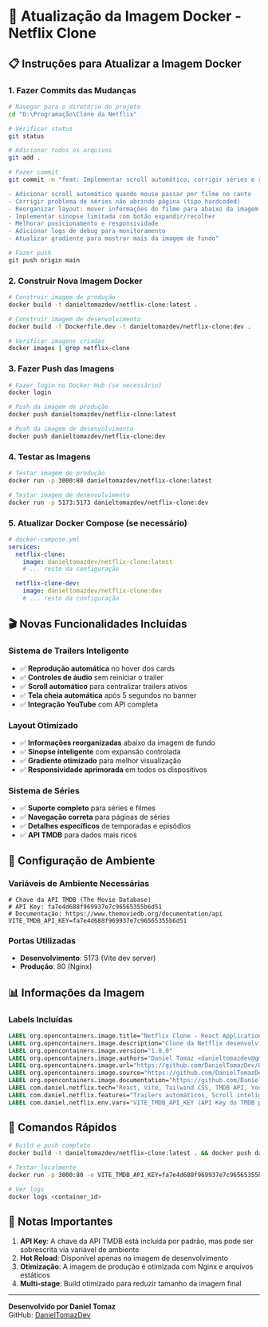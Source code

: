 # 🐳 Atualização da Imagem Docker - Netflix Clone

## 📋 Instruções para Atualizar a Imagem Docker

### 1. Fazer Commits das Mudanças

```bash
# Navegar para o diretório do projeto
cd "D:\Programação\Clone da Netflix"

# Verificar status
git status

# Adicionar todos os arquivos
git add .

# Fazer commit
git commit -m "feat: Implementar scroll automático, corrigir séries e reorganizar layout

- Adicionar scroll automático quando mouse passar por filme no canto
- Corrigir problema de séries não abrindo página (tipo hardcoded)
- Reorganizar layout: mover informações do filme para abaixo da imagem
- Implementar sinopse limitada com botão expandir/recolher
- Melhorar posicionamento e responsividade
- Adicionar logs de debug para monitoramento
- Atualizar gradiente para mostrar mais da imagem de fundo"

# Fazer push
git push origin main
```

### 2. Construir Nova Imagem Docker

```bash
# Construir imagem de produção
docker build -t danieltomazdev/netflix-clone:latest .

# Construir imagem de desenvolvimento
docker build -f Dockerfile.dev -t danieltomazdev/netflix-clone:dev .

# Verificar imagens criadas
docker images | grep netflix-clone
```

### 3. Fazer Push das Imagens

```bash
# Fazer login no Docker Hub (se necessário)
docker login

# Push da imagem de produção
docker push danieltomazdev/netflix-clone:latest

# Push da imagem de desenvolvimento
docker push danieltomazdev/netflix-clone:dev
```

### 4. Testar as Imagens

```bash
# Testar imagem de produção
docker run -p 3000:80 danieltomazdev/netflix-clone:latest

# Testar imagem de desenvolvimento
docker run -p 5173:5173 danieltomazdev/netflix-clone:dev
```

### 5. Atualizar Docker Compose (se necessário)

```yaml
# docker-compose.yml
services:
  netflix-clone:
    image: danieltomazdev/netflix-clone:latest
    # ... resto da configuração

  netflix-clone-dev:
    image: danieltomazdev/netflix-clone:dev
    # ... resto da configuração
```

## 🎬 Novas Funcionalidades Incluídas

### Sistema de Trailers Inteligente
- ✅ **Reprodução automática** no hover dos cards
- ✅ **Controles de áudio** sem reiniciar o trailer
- ✅ **Scroll automático** para centralizar trailers ativos
- ✅ **Tela cheia automática** após 5 segundos no banner
- ✅ **Integração YouTube** com API completa

### Layout Otimizado
- ✅ **Informações reorganizadas** abaixo da imagem de fundo
- ✅ **Sinopse inteligente** com expansão controlada
- ✅ **Gradiente otimizado** para melhor visualização
- ✅ **Responsividade aprimorada** em todos os dispositivos

### Sistema de Séries
- ✅ **Suporte completo** para séries e filmes
- ✅ **Navegação correta** para páginas de séries
- ✅ **Detalhes específicos** de temporadas e episódios
- ✅ **API TMDB** para dados mais ricos

## 🔧 Configuração de Ambiente

### Variáveis de Ambiente Necessárias

```env
# Chave da API TMDB (The Movie Database)
# API Key: fa7e4d688f969937e7c96565355b6d51
# Documentação: https://www.themoviedb.org/documentation/api
VITE_TMDB_API_KEY=fa7e4d688f969937e7c96565355b6d51
```

### Portas Utilizadas

- **Desenvolvimento**: 5173 (Vite dev server)
- **Produção**: 80 (Nginx)

## 📊 Informações da Imagem

### Labels Incluídas

```dockerfile
LABEL org.opencontainers.image.title="Netflix Clone - React Application"
LABEL org.opencontainers.image.description="Clone da Netflix desenvolvido em React com Vite, Tailwind CSS e integração com TMDB API"
LABEL org.opencontainers.image.version="1.0.0"
LABEL org.opencontainers.image.authors="Daniel Tomaz <danieltomazdev@gmail.com>"
LABEL org.opencontainers.image.url="https://github.com/DanielTomazDev/Clone-da-Netflix"
LABEL org.opencontainers.image.source="https://github.com/DanielTomazDev/Clone-da-Netflix"
LABEL org.opencontainers.image.documentation="https://github.com/DanielTomazDev/Clone-da-Netflix#readme"
LABEL com.daniel.netflix.tech="React, Vite, Tailwind CSS, TMDB API, YouTube API"
LABEL com.daniel.netflix.features="Trailers automáticos, Scroll inteligente, Layout responsivo"
LABEL com.daniel.netflix.env.vars="VITE_TMDB_API_KEY (API Key do TMDB para buscar dados dos filmes)"
```

## 🚀 Comandos Rápidos

```bash
# Build e push completo
docker build -t danieltomazdev/netflix-clone:latest . && docker push danieltomazdev/netflix-clone:latest

# Testar localmente
docker run -p 3000:80 -e VITE_TMDB_API_KEY=fa7e4d688f969937e7c96565355b6d51 danieltomazdev/netflix-clone:latest

# Ver logs
docker logs <container_id>
```

## 📝 Notas Importantes

1. **API Key**: A chave da API TMDB está incluída por padrão, mas pode ser sobrescrita via variável de ambiente
2. **Hot Reload**: Disponível apenas na imagem de desenvolvimento
3. **Otimização**: A imagem de produção é otimizada com Nginx e arquivos estáticos
4. **Multi-stage**: Build otimizado para reduzir tamanho da imagem final

---

**Desenvolvido por Daniel Tomaz**  
GitHub: [DanielTomazDev](https://github.com/DanielTomazDev)
